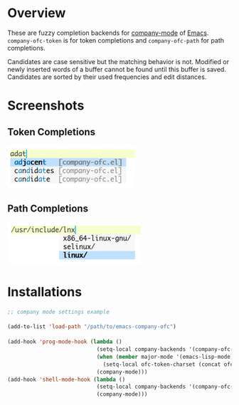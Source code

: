 # Overview

These are fuzzy completion backends for [company-mode](https://github.com/company-mode/company-mode) of [Emacs](https://www.gnu.org/software/emacs/). `company-ofc-token` is for token completions and `company-ofc-path` for path completions.

Candidates are case sensitive but the matching behavior is not. Modified or newly inserted words of a buffer cannot be found until this buffer is saved. Candidates are sorted by their used frequencies and edit distances.

# Screenshots

## Token Completions

![ofc-token](img/ofc-token.png)

## Path Completions

![ofc-path](img/ofc-path.png)

# Installations

```lisp
;; company mode settings example

(add-to-list 'load-path "/path/to/emacs-company-ofc")

(add-hook 'prog-mode-hook (lambda ()
                            (setq-local company-backends '(company-ofc-path company-ofc-token))
                            (when (member major-mode '(emacs-lisp-mode))
                              (setq-local ofc-token-charset (concat ofc-token-charset "-")))
                            (company-mode)))
(add-hook 'shell-mode-hook (lambda ()
                            (setq-local company-backends '(company-ofc-path))
                            (company-mode)))
```
